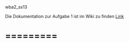 wba2_ss13

Die Dokumentation zur Aufgabe 1 ist im Wiki zu finden [Link](https://github.com/mi1105/wba2_ss13/wiki/Phase-1-Doku)

=========
=========
